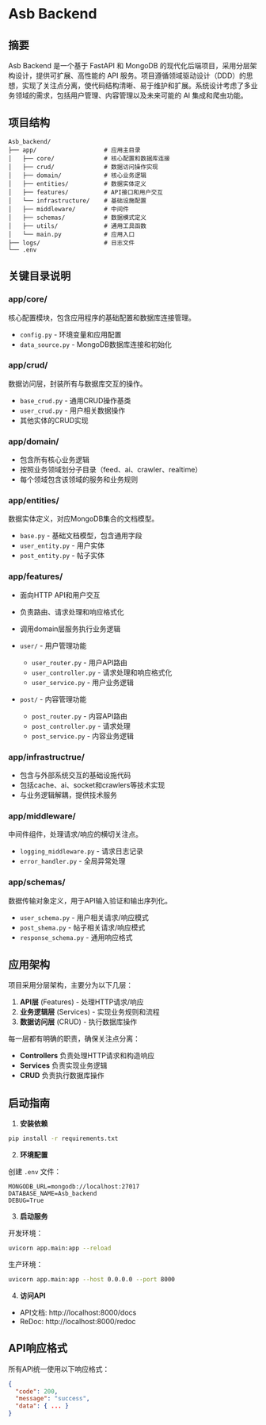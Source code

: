 # Asb Backend

## 摘要

Asb Backend 是一个基于 FastAPI 和 MongoDB 的现代化后端项目，采用分层架构设计，提供可扩展、高性能的 API 服务。项目遵循领域驱动设计（DDD）的思想，实现了关注点分离，使代码结构清晰、易于维护和扩展。系统设计考虑了多业务领域的需求，包括用户管理、内容管理以及未来可能的 AI 集成和爬虫功能。

## 项目结构

```
Asb_backend/
├── app/                   # 应用主目录
│   ├── core/              # 核心配置和数据库连接
│   ├── crud/              # 数据访问操作实现
│   ├── domain/            # 核心业务逻辑
│   ├── entities/          # 数据实体定义
│   ├── features/          # API接口和用户交互
│   └── infrastructure/    # 基础设施配置
│   ├── middleware/        # 中间件
│   ├── schemas/           # 数据模式定义
│   ├── utils/             # 通用工具函数
│   └── main.py            # 应用入口
├── logs/                  # 日志文件
└── .env
```

## 关键目录说明

### app/core/

核心配置模块，包含应用程序的基础配置和数据库连接管理。

- `config.py` - 环境变量和应用配置
- `data_source.py` - MongoDB数据库连接和初始化

### app/crud/

数据访问层，封装所有与数据库交互的操作。

- `base_crud.py` - 通用CRUD操作基类
- `user_crud.py` - 用户相关数据操作
- 其他实体的CRUD实现

### app/domain/

- 包含所有核心业务逻辑
- 按照业务领域划分子目录（feed、ai、crawler、realtime）
- 每个领域包含该领域的服务和业务规则

### app/entities/

数据实体定义，对应MongoDB集合的文档模型。

- `base.py` - 基础文档模型，包含通用字段
- `user_entity.py` - 用户实体
- `post_entity.py` - 帖子实体

### app/features/

- 面向HTTP API和用户交互
- 负责路由、请求处理和响应格式化
- 调用domain层服务执行业务逻辑


- `user/` - 用户管理功能
  - `user_router.py` - 用户API路由
  - `user_controller.py` - 请求处理和响应格式化
  - `user_service.py` - 用户业务逻辑
- `post/` - 内容管理功能
  - `post_router.py` - 内容API路由
  - `post_controller.py` - 请求处理
  - `post_service.py` - 内容业务逻辑

### app/infrastructrue/

- 包含与外部系统交互的基础设施代码
- 包括cache、ai、socket和crawlers等技术实现
- 与业务逻辑解耦，提供技术服务

### app/middleware/

中间件组件，处理请求/响应的横切关注点。

- `logging_middleware.py` - 请求日志记录
- `error_handler.py` - 全局异常处理

### app/schemas/

数据传输对象定义，用于API输入验证和输出序列化。

- `user_schema.py` - 用户相关请求/响应模式
- `post_shema.py` - 帖子相关请求/响应模式
- `response_schema.py` - 通用响应格式

## 应用架构

项目采用分层架构，主要分为以下几层：

1. **API层** (Features) - 处理HTTP请求/响应
2. **业务逻辑层** (Services) - 实现业务规则和流程
3. **数据访问层** (CRUD) - 执行数据库操作

每一层都有明确的职责，确保关注点分离：

- **Controllers** 负责处理HTTP请求和构造响应
- **Services** 负责实现业务逻辑
- **CRUD** 负责执行数据库操作

## 启动指南

1. **安装依赖**

```bash
pip install -r requirements.txt
```

2. **环境配置**

创建 `.env` 文件：

```
MONGODB_URL=mongodb://localhost:27017
DATABASE_NAME=Asb_backend
DEBUG=True
```

3. **启动服务**

开发环境：
```bash
uvicorn app.main:app --reload
```

生产环境：
```bash
uvicorn app.main:app --host 0.0.0.0 --port 8000
```

4. **访问API**

- API文档: http://localhost:8000/docs
- ReDoc: http://localhost:8000/redoc

## API响应格式

所有API统一使用以下响应格式：

```json
{
  "code": 200,
  "message": "success",
  "data": { ... }
}
```
